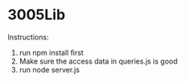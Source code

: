 # 3005Lib

Instructions:
1. run npm install first
2. Make sure the access data in queries.js is good
3. run node server.js